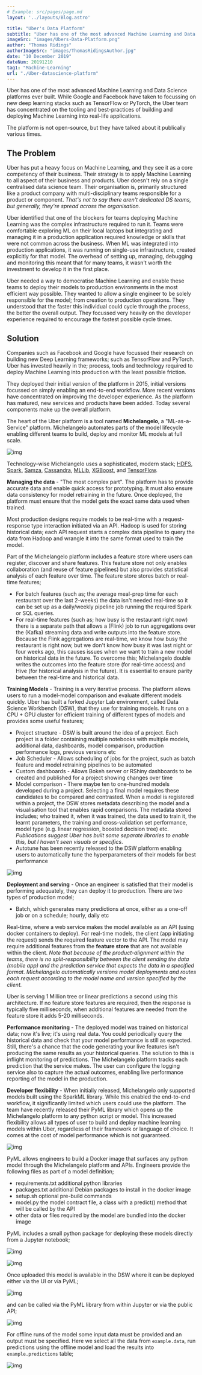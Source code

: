 ```yaml
---
# Example: src/pages/page.md
layout: '../layouts/Blog.astro'

title: "Uber's Data Platform"
subtitle: "Uber has one of the most advanced Machine Learning and Data Science platforms ever built. The platform is not open-source, but they have talked about it publically various times."
imageSrc: "images/Ubers-Data-Platform.png"
author: "Thomas Ridings"
authorImageSrc: "images/ThomasRidingsAuthor.jpg"
date: "10 December 2019"
dateNum: 20191210
tag1: "Machine-Learning"
url: "./Uber-datascience-platform"
---
```


Uber has one of the most advanced Machine Learning and Data Science platforms ever built. While Google and Facebook have taken to focussing on new deep learning stacks such as TensorFlow or PyTorch, the Uber team has concentrated on the tooling and best-practices of building and deploying Machine Learning into real-life applications.

The platform is not open-source, but they have talked about it publically various times.

## **The Problem**

Uber has put a heavy focus on Machine Learning, and they see it as a core competency of their business. Their strategy is to apply Machine Learning to all aspect of their business and products. Uber doesn't rely on a single centralised data science team. Their organisation is, primarily structured like a product company with multi-disciplinary teams responsible for a product or component.  _That's not to say there aren't dedicated DS teams, but generally, they're spread across the organisation._

Uber identified that one of the blockers for teams deploying Machine Learning was the complex infrastructure required to run it. Teams were comfortable exploring ML on their local laptops but integrating and managing it in a production application required knowledge or skills that were not common across the business. When ML was integrated into production applications, it was running on single-use infrastructure, created explicitly for that model. The overhead of setting up, managing, debugging and monitoring this meant that for many teams, it wasn't worth the investment to develop it in the first place.

Uber needed a way to democratise Machine Learning and enable these teams to deploy their models to production environments in the most efficient way possible. They wanted to allow a single engineer to be solely responsible for the model; from creation to production operations. They understood that the faster this individual could cycle through the process, the better the overall output. They focussed very heavily on the developer experience required to encourage the fastest possible cycle times.

## **Solution**

Companies such as Facebook and Google have focussed their research on building new Deep Learning frameworks; such as TensorFlow and PyTorch. Uber has invested heavily in the; process, tools and technology required to deploy Machine Learning into production with the least possible friction.

They deployed their initial version of the platform in 2015, initial versions focussed on simply enabling an end-to-end workflow. More recent versions have concentrated on improving the developer experience. As the platform has matured, new services and products have been added. Today several components make up the overall platform.

The heart of the Uber platform is a tool named  **Michelangelo**, a "ML-as-a-Service" platform. Michelangelo automates parts of the model lifecycle enabling different teams to build, deploy and monitor ML models at full scale.

![img](https://1fykyq3mdn5r21tpna3wkdyi-wpengine.netdna-ssl.com/wp-content/uploads/2018/11/image6.png)

Technology-wise Michelangelo uses a sophisticated, modern stack;  [HDFS](https://hadoop.apache.org/),  [Spark](https://spark.apache.org/),  [Samza](https://samza.apache.org/),  [Cassandra](https://cassandra.apache.org/),  [MLLib](https://spark.apache.org/mllib/),  [XGBoost](https://github.com/dmlc/xgboost), and  [TensorFlow](https://www.tensorflow.org/).

**Managing the data**  - "The most complex part". The platform has to provide accurate data and enable quick access for prototyping. It must also ensure data consistency for model retraining in the future. Once deployed, the platform must ensure that the model gets the exact same data used when trained.

Most production designs require models to be real-time with a request-response type interaction initiated via an API. Hadoop is used for storing historical data; each API request starts a complex data pipeline to query the data from Hadoop and wrangle it into the same format used to train the model.

Part of the Michelangelo platform includes a feature store where users can register, discover and share features. This feature store not only enables collaboration (and reuse of feature pipelines) but also provides statistical analysis of each feature over time. The feature store stores batch or real-time features;

-   For batch features (such as; the average meal-prep time for each restaurant over the last 2-weeks) the data isn't needed real-time so it can be set up as a daily/weekly pipeline job running the required Spark or SQL queries.
-   For real-time features (such as; how busy is the restaurant right now) there is a separate path that allows a (Flink) job to run aggregations over the (Kafka) streaming data and write outputs into the feature store. Because the Flink aggregations are real-time, we know how busy the restaurant is right now, but we don't know how busy it was last night or four weeks ago, this causes issues when we want to train a new model on historical data in the future. To overcome this; Michelangelo double writes the outcomes into the feature store (for real-time access) and Hive (for historical analysis in the future). It is essential to ensure parity between the real-time and historical data.

**Training Models**  - Training is a very iterative process. The platform allows users to run a model-model comparison and evaluate different models quickly. Uber has built a forked Jupyter Lab environment, called Data Science Workbench (DSW), that they use for training models. It runs on a CPU + GPU cluster for efficient training of different types of models and provides some useful features;

-   Project structure - DSW is built around the idea of a project. Each project is a folder containing multiple notebooks with multiple models, additional data, dashboards, model comparison, production performance logs, previous versions etc
-   Job Scheduler - Allows scheduling of jobs for the project, such as batch feature and model retraining pipelines to be automated
-   Custom dashboards - Allows Bokeh server or RShiny dashboards to be created and published for a project showing changes over time
-   Model comparison - There maybe ten to one-hundred models developed during a project. Selecting a final model requires these candidates to be compared and contrasted. When a model is registered within a project, the DSW stores metadata describing the model and a visualisation tool that enables rapid comparisons. The metadata stored includes; who trained it, when it was trained, the data used to train it, the learnt parameters, the training and cross-validation set performance, model type (e.g. linear regression, boosted decision tree) etc.  _Publications suggest Uber has built some separate libraries to enable this, but I haven't seen visuals or specifics_.
-   Autotune has been recently released to the DSW platform enabling users to automatically tune the hyperparameters of their models for best performance

![img](https://1fykyq3mdn5r21tpna3wkdyi-wpengine.netdna-ssl.com/wp-content/uploads/2018/11/image9.png)

**Deployment and serving**  - Once an engineer is satisfied that their model is performing adequately, they can deploy it to production. There are two types of production model;

-   Batch, which generates many predictions at once, either as a one-off job or on a schedule; hourly, daily etc

Real-time, where a web service makes the model available as an API (using docker containers to deploy). For real-time models, the client (app initiating the request) sends the required feature vector to the API. The model may require additional features from the  **feature store**  that are not available within the client.  _Note that because of the product-alignment within the teams_,  _there is no split-responsibility between the client sending the data (mobile app) and the prediction service that expects the data in a specified format. Michelangelo automatically versions model deployments and routes each request according to the model name and version specified by the client._

Uber is serving 1 Million tree or linear predictions a second using this architecture. If no feature store features are required, then the response is typically five milliseconds, when additional features are needed from the feature store it adds 5-20 milliseconds.

**Performance monitoring**  - The deployed model was trained on historical data; now it's live; it's using real data. You could periodically query the historical data and check that your model performance is still as expected. Still, there's a chance that the code generating your live features isn't producing the same results as your historical queries. The solution to this is inflight monitoring of predictions. The Michelangelo platform tracks each prediction that the service makes. The user can configure the logging service also to capture the actual outcomes, enabling live performance reporting of the model in the production.

**Developer flexibility**  - When initially released, Michelangelo only supported models built using the SparkML library. While this enabled the end-to-end workflow, it significantly limited which users could use the platform. The team have recently released their PyML library which opens up the Michelangelo platform to any python script or model. This increased flexibility allows all types of user to build and deploy machine learning models within Uber, regardless of their framework or language of choice. It comes at the cost of model performance which is not guaranteed.

![img](https://1fykyq3mdn5r21tpna3wkdyi-wpengine.netdna-ssl.com/wp-content/uploads/2018/10/image3-1.png)

PyML allows engineers to build a Docker image that surfaces any python model through the Michelangelo platform and APIs. Engineers provide the following files as part of a model definition;

-   requirements.txt additional python libraries
-   packages.txt additional Debian packages to install in the docker image
-   setup.sh optional pre-build commands
-   model.py the model contract file, a class with a predict() method that will be called by the API
-   other data or files required by the model are bundled into the docker image

PyML includes a small python package for deploying these models directly from a Jupyter notebook;

![img](https://1fykyq3mdn5r21tpna3wkdyi-wpengine.netdna-ssl.com/wp-content/uploads/2018/10/Screen-Shot-2018-10-22-at-10.11.11-AM.png)

![img](https://1fykyq3mdn5r21tpna3wkdyi-wpengine.netdna-ssl.com/wp-content/uploads/2018/10/image5-2.png)

Once uploaded this model is available in the DSW where it can be deployed either via the UI or via PyML;

![img](https://1fykyq3mdn5r21tpna3wkdyi-wpengine.netdna-ssl.com/wp-content/uploads/2018/10/Screen-Shot-2018-10-22-at-10.11.25-AM.png)

and can be called via the PyML library from within Jupyter or via the public API;

![img](https://1fykyq3mdn5r21tpna3wkdyi-wpengine.netdna-ssl.com/wp-content/uploads/2018/10/Screen-Shot-2018-10-22-at-2.03.29-PM.png)

For offline runs of the model some input data must be provided and an output must be specified. Here we select all the data from  `example.data`, run predictions using the offline model and load the results into  `example.predictions`  table;

![img](https://1fykyq3mdn5r21tpna3wkdyi-wpengine.netdna-ssl.com/wp-content/uploads/2018/10/Screen-Shot-2018-10-22-at-10.11.48-AM.png)